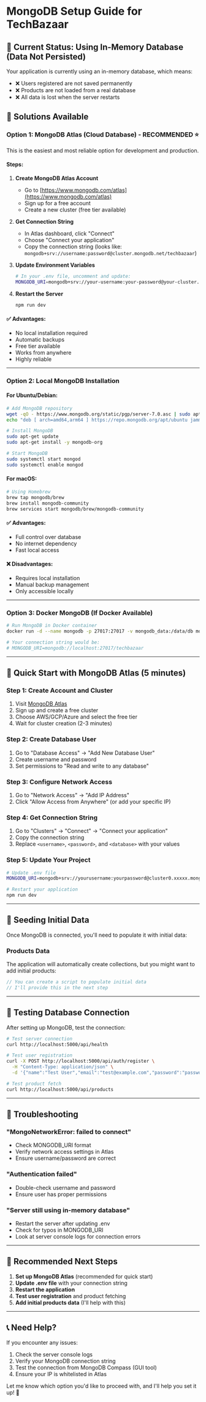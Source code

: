 # MongoDB Setup Guide for TechBazaar

## 🔄 Current Status: Using In-Memory Database (Data Not Persisted)

Your application is currently using an in-memory database, which means:
- ❌ Users registered are not saved permanently
- ❌ Products are not loaded from a real database
- ❌ All data is lost when the server restarts

## 🎯 Solutions Available

### Option 1: MongoDB Atlas (Cloud Database) - **RECOMMENDED** ⭐

This is the easiest and most reliable option for development and production.

#### Steps:
1. **Create MongoDB Atlas Account**
   - Go to [https://www.mongodb.com/atlas](https://www.mongodb.com/atlas)
   - Sign up for a free account
   - Create a new cluster (free tier available)

2. **Get Connection String**
   - In Atlas dashboard, click "Connect"
   - Choose "Connect your application"
   - Copy the connection string (looks like: `mongodb+srv://username:password@cluster.mongodb.net/techbazaar`)

3. **Update Environment Variables**
   ```bash
   # In your .env file, uncomment and update:
   MONGODB_URI=mongodb+srv://your-username:your-password@your-cluster.mongodb.net/techbazaar
   ```

4. **Restart the Server**
   ```bash
   npm run dev
   ```

#### ✅ Advantages:
- No local installation required
- Automatic backups
- Free tier available
- Works from anywhere
- Highly reliable

---

### Option 2: Local MongoDB Installation

#### For Ubuntu/Debian:
```bash
# Add MongoDB repository
wget -qO - https://www.mongodb.org/static/pgp/server-7.0.asc | sudo apt-key add -
echo "deb [ arch=amd64,arm64 ] https://repo.mongodb.org/apt/ubuntu jammy/mongodb-org/7.0 multiverse" | sudo tee /etc/apt/sources.list.d/mongodb-org-7.0.list

# Install MongoDB
sudo apt-get update
sudo apt-get install -y mongodb-org

# Start MongoDB
sudo systemctl start mongod
sudo systemctl enable mongod
```

#### For macOS:
```bash
# Using Homebrew
brew tap mongodb/brew
brew install mongodb-community
brew services start mongodb/brew/mongodb-community
```

#### ✅ Advantages:
- Full control over database
- No internet dependency
- Fast local access

#### ❌ Disadvantages:
- Requires local installation
- Manual backup management
- Only accessible locally

---

### Option 3: Docker MongoDB (If Docker Available)

```bash
# Run MongoDB in Docker container
docker run -d --name mongodb -p 27017:27017 -v mongodb_data:/data/db mongo:7.0

# Your connection string would be:
# MONGODB_URI=mongodb://localhost:27017/techbazaar
```

---

## 🚀 Quick Start with MongoDB Atlas (5 minutes)

### Step 1: Create Account and Cluster
1. Visit [MongoDB Atlas](https://www.mongodb.com/atlas)
2. Sign up and create a free cluster
3. Choose AWS/GCP/Azure and select the free tier
4. Wait for cluster creation (2-3 minutes)

### Step 2: Create Database User
1. Go to "Database Access" → "Add New Database User"
2. Create username and password
3. Set permissions to "Read and write to any database"

### Step 3: Configure Network Access
1. Go to "Network Access" → "Add IP Address"
2. Click "Allow Access from Anywhere" (or add your specific IP)

### Step 4: Get Connection String
1. Go to "Clusters" → "Connect" → "Connect your application"
2. Copy the connection string
3. Replace `<username>`, `<password>`, and `<database>` with your values

### Step 5: Update Your Project
```bash
# Update .env file
MONGODB_URI=mongodb+srv://yourusername:yourpassword@cluster0.xxxxx.mongodb.net/techbazaar

# Restart your application
npm run dev
```

---

## 🔧 Seeding Initial Data

Once MongoDB is connected, you'll need to populate it with initial data:

### Products Data
The application will automatically create collections, but you might want to add initial products:

```javascript
// You can create a script to populate initial data
// I'll provide this in the next step
```

---

## 🧪 Testing Database Connection

After setting up MongoDB, test the connection:

```bash
# Test server connection
curl http://localhost:5000/api/health

# Test user registration
curl -X POST http://localhost:5000/api/auth/register \
  -H "Content-Type: application/json" \
  -d '{"name":"Test User","email":"test@example.com","password":"password123"}'

# Test product fetch
curl http://localhost:5000/api/products
```

---

## 🐛 Troubleshooting

### "MongoNetworkError: failed to connect"
- Check MONGODB_URI format
- Verify network access settings in Atlas
- Ensure username/password are correct

### "Authentication failed"
- Double-check username and password
- Ensure user has proper permissions

### "Server still using in-memory database"
- Restart the server after updating .env
- Check for typos in MONGODB_URI
- Look at server console logs for connection errors

---

## 🎯 Recommended Next Steps

1. **Set up MongoDB Atlas** (recommended for quick start)
2. **Update .env file** with your connection string
3. **Restart the application**
4. **Test user registration** and product fetching
5. **Add initial products data** (I'll help with this)

---

## 📞 Need Help?

If you encounter any issues:
1. Check the server console logs
2. Verify your MongoDB connection string
3. Test the connection from MongoDB Compass (GUI tool)
4. Ensure your IP is whitelisted in Atlas

Let me know which option you'd like to proceed with, and I'll help you set it up! 🚀
